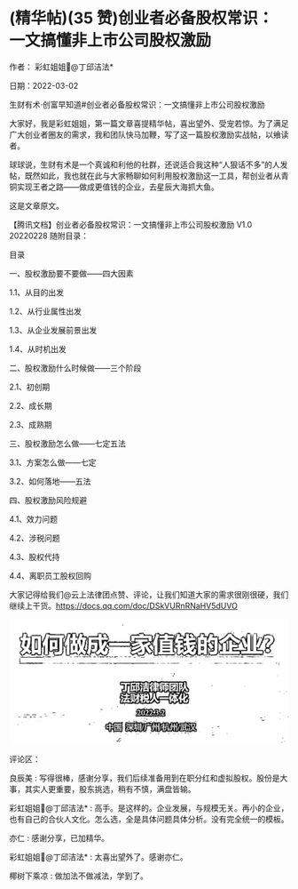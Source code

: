 
# (精华帖)(35 赞)创业者必备股权常识：一文搞懂非上市公司股权激励

作者：  彩虹姐姐🌈@丁邱洁法*

 

 

日期：2022-03-02

生财有术·创富早知道#创业者必备股权常识：一文搞懂非上市公司股权激励

大家好，我是彩虹姐姐，第一篇文章喜提精华帖，喜出望外、受宠若惊。为了满足广大创业者圈友的需求，我和团队快马加鞭，写了这一篇股权激励实战帖，以飨读者。

球球说，生财有术是一个真诚和利他的社群，还说适合我这种“人狠话不多”的人发帖，既然如此，我也就在此与大家畅聊如何利用股权激励这一工具，帮创业者从青铜实现王者之路——做成更值钱的企业，去星辰大海抓大鱼。

这是文章原文。

【腾讯文档】创业者必备股权常识：一文搞懂非上市公司股权激励 V1.0 20220228 随附目录：

目录

一、股权激励要不要做——四大因素

1.1、从目的出发

1.2、从行业属性出发

1.3、从企业发展前景出发

1.4、从时机出发

二、股权激励什么时候做——三个阶段

2.1、初创期

2.2、成长期

2.3、成熟期

三、股权激励怎么做——七定五法

3.1、方案怎么做——七定

3.2、如何落地——五法

四、股权激励风险规避

4.1、效力问题

4.2、涉税问题

4.3、股权代持

4.4、离职员工股权回购

 

 

大家记得给我们@云上法律团点赞、评论，让我们知道大家的需求很刚很硬，我们继续上干货。https://docs.qq.com/doc/DSkVURnRNaHV5dUVO

![](img/kaigongsi_0392.png)

评论区：

良辰美 : 写得很棒，感谢分享，我们后续准备用到在职分红和虚拟股权。股份是大事，其实人更重要，股东挑选，稍有不慎，满盘皆输。

彩虹姐姐🌈@丁邱洁法* : 高手。是这样的。企业发展，与规模无关。再小的企业，也有自己的合伙人文化。怎么选，全是具体问题具体分析。没有完全统一的模板。

亦仁 : 感谢分享，已加精华。

彩虹姐姐🌈@丁邱洁法* : 太喜出望外了。感谢亦仁。

椰树下乘凉 : 做加法不做减法，学到了。
